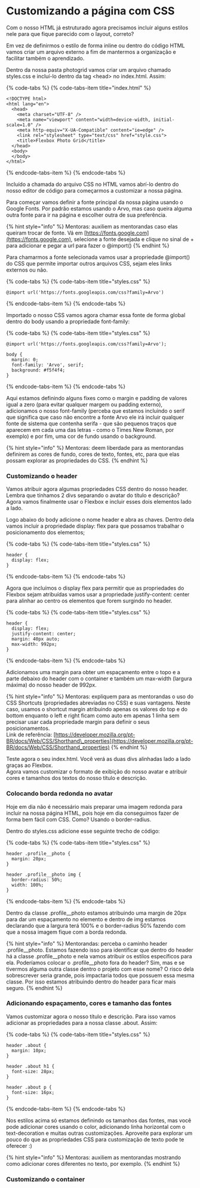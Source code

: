 # Customizando a página com CSS

Com o nosso HTML já estruturado agora precisamos incluir alguns estilos nele para que fique parecido com o layout, correto?    
  
Em vez de definirmos o estilo de forma inline ou dentro do código HTML vamos criar um arquivo externo a fim de mantermos a organização e facilitar também o aprendizado.  
  
Dentro da nossa pasta photogrid vamos criar um arquivo chamado styles.css e incluí-lo dentro da tag &lt;head&gt; no index.html. Assim: 

{% code-tabs %}
{% code-tabs-item title="index.html" %}
```text
<!DOCTYPE html>
<html lang="en">
  <head>
    <meta charset="UTF-8" />
    <meta name="viewport" content="width=device-width, initial-scale=1.0" />
    <meta http-equiv="X-UA-Compatible" content="ie=edge" />
    <link rel="stylesheet" type="text/css" href="style.css">
    <title>Flexbox Photo Grid</title> 
  </head>
  <body>
  </body>
</html>
```
{% endcode-tabs-item %}
{% endcode-tabs %}

Incluído a chamada do arquivo CSS no HTML vamos abrí-lo dentro do nosso editor de código para começarmos a customizar a nossa página. 

Para começar vamos definir a fonte principal da nossa página usando o Google Fonts. Por padrão estamos usando o Arvo, mas caso queira alguma outra fonte para ir na página e escolher outra de sua preferência.

{% hint style="info" %}
Mentoras: auxiliem as mentorandas caso elas queiram trocar de fonte. Vá em [https://fonts.google.com](https://fonts.google.com), selecione a fonte desejada e clique no sinal de + para adicionar e pegar a url para fazer o @import\(\)
{% endhint %}

Para chamarmos a fonte selecionada vamos usar a propriedade @import\(\) do CSS que permite importar outros arquivos CSS, sejam eles links externos ou não. 

{% code-tabs %}
{% code-tabs-item title="styles.css" %}
```text
@import url('https://fonts.googleapis.com/css?family=Arvo')
```
{% endcode-tabs-item %}
{% endcode-tabs %}

Importado o nosso CSS vamos agora chamar essa fonte de forma global dentro do body usando a propriedade font-family: 

{% code-tabs %}
{% code-tabs-item title="styles.css" %}
```text
@import url('https://fonts.googleapis.com/css?family=Arvo'); 

body {
  margin: 0;
  font-family: 'Arvo', serif; 
  background: #f5f4f4;
}
```
{% endcode-tabs-item %}
{% endcode-tabs %}

Aqui estamos definindo alguns fixes como o margin e padding de valores igual a zero \(para evitar qualquer margem ou padding externo\), adicionamos o nosso font-family \(perceba que estamos incluindo o serif que significa que caso não encontre a fonte Arvo ele irá incluir qualquer fonte de sistema que contenha serifa - que são pequenos traços que aparecem em cada uma das letras - como o Times New Roman, por exemplo\) e por fim, uma cor de fundo usando o background.

{% hint style="info" %}
Mentoras: deem liberdade para as mentorandas definirem as cores de fundo, cores de texto, fontes, etc, para que elas possam explorar as propriedades do CSS.
{% endhint %}

### Customizando o header

Vamos atribuir agora algumas propriedades CSS dentro do nosso header. Lembra que tínhamos 2 divs separando o avatar do título e descrição? Agora vamos finalmente usar o Flexbox e incluir esses dois elementos lado a lado. 

Logo abaixo do body adicione o nome header e abra as chaves. Dentro dela vamos incluir a propriedade display: flex para que possamos trabalhar o posicionamento dos elementos; 

{% code-tabs %}
{% code-tabs-item title="styles.css" %}
```text
header { 
  display: flex; 
}
```
{% endcode-tabs-item %}
{% endcode-tabs %}

Agora que incluímos o display flex para permitir que as propriedades do Flexbox sejam atribuídas vamos usar a propriedade justify-content: center para alinhar ao centro os elementos que forem surgindo no header. 

{% code-tabs %}
{% code-tabs-item title="styles.css" %}
```text
header { 
  display: flex; 
  justify-content: center;
  margin: 40px auto;
  max-width: 992px;
}
```
{% endcode-tabs-item %}
{% endcode-tabs %}

Adicionamos uma margin para obter um espaçamento entre o topo e a parte debaixo do header com o container e também um max-width \(largura máxima\) do nosso header de 992px.

{% hint style="info" %}
Mentoras: expliquem para as mentorandas o uso do CSS Shortcuts \(propriedades abreviadas no CSS\) e suas vantagens. Neste caso, usamos o shortcut margin atribuindo apenas os valores do top e do bottom enquanto o left e right ficam como auto em apenas 1 linha sem precisar usar cada propriedade margin para definir o seus posicionamentos.    
Link de referência: [https://developer.mozilla.org/pt-BR/docs/Web/CSS/Shorthand\_properties](https://developer.mozilla.org/pt-BR/docs/Web/CSS/Shorthand_properties)
{% endhint %}

Teste agora o seu index.html. Você verá as duas divs alinhadas lado a lado graças ao Flexbox.    
Agora vamos customizar o formato de exibição do nosso avatar e atribuir cores e tamanhos dos textos do nosso título e descrição. 

### Colocando borda redonda no avatar

Hoje em dia não é necessário mais preparar uma imagem redonda para incluir na nossa página HTML, pois hoje em dia conseguimos fazer de forma bem fácil com CSS. Como? Usando o border-radius.

Dentro do styles.css adicione esse seguinte trecho de código: 

{% code-tabs %}
{% code-tabs-item title="styles.css" %}
```text
header .profile__photo { 
  margin: 20px;
} 

header .profile__photo img { 
  border-radius: 50%; 
  width: 100%;
}
```
{% endcode-tabs-item %}
{% endcode-tabs %}

Dentro da classe .profile\_\_photo estamos atribuindo uma margin de 20px para dar um espaçamento no elemento e dentro de img estamos declarando que a largura terá 100% e o border-radius 50% fazendo com que a nossa imagem fique com a borda redonda. 

{% hint style="info" %}
Mentorandas: perceba o caminho header .profile\_\_photo. Estamos fazendo isso para identificar que dentro do header há a classe .profile\_\_photo e nela vamos atribuir os estilos específicos para ela. Poderíamos colocar o .profile\_\_photo fora do header? Sim, mas e se tivermos alguma outra classe dentro o projeto com esse nome? O risco dela sobrescrever seria grande, pois impactaria todos que possuem essa mesma classe. Por isso estamos atribuindo dentro do header para ficar mais seguro. 
{% endhint %}

### Adicionando espaçamento, cores e tamanho das fontes 

Vamos customizar agora o nosso título e descrição. Para isso vamos adicionar as propriedades para a nossa classe .about. Assim: 

{% code-tabs %}
{% code-tabs-item title="styles.css" %}
```text
header .about { 
  margin: 10px;
} 

header .about h1 {
  font-size: 28px;
}

header .about p { 
  font-size: 16px;
}
```
{% endcode-tabs-item %}
{% endcode-tabs %}

Nos estilos acima só estamos definindo os tamanhos das fontes, mas você pode adicionar cores usando o color, adicionando linha horizontal com o text-decoration e muitas outras customizações. Aproveite para explorar um pouco do que as propriedades CSS para customização de texto pode te oferecer :\) 

{% hint style="info" %}
Mentoras: auxiliem as mentorandas mostrando como adicionar cores diferentes no texto, por exemplo. 
{% endhint %}

### Customizando o container




